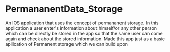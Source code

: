 # PermananentData_Storage
An IOS application that uses the concept of permananent storage. In this application a user enter's information about himself/or any other person which can
be directly be stored in the app so that the same user can come again and check about the stored information. Made this app just as a basic apllication of Permanent
storage which we can build upon
